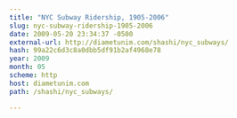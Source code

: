 ```yaml
---
title: "NYC Subway Ridership, 1905-2006"
slug: nyc-subway-ridership-1905-2006
date: 2009-05-20 23:34:37 -0500
external-url: http://diametunim.com/shashi/nyc_subways/
hash: 99a22c6d3c8a0dbb5df91b2af4968e78
year: 2009
month: 05
scheme: http
host: diametunim.com
path: /shashi/nyc_subways/

---
```



